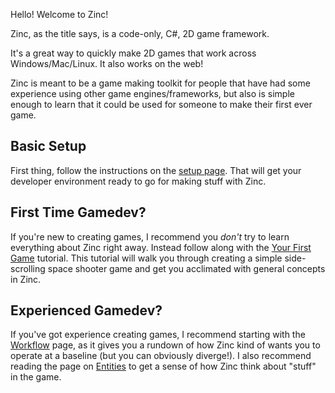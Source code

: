 Hello! Welcome to Zinc!

Zinc, as the title says, is a code-only, C#, 2D game framework.

It's a great way to quickly make 2D games that work across Windows/Mac/Linux. It also works on the web!

Zinc is meant to be a game making toolkit for people that have had some experience using other game engines/frameworks, but also is simple enough to learn that it could be used for someone to make their first ever game.

## Basic Setup

First thing, follow the instructions on the [setup page](../guides/setup.md). That will get your developer environment ready to go for making stuff with Zinc.

## First Time Gamedev?

If you're new to creating games, I recommend you _don't_ try to learn everything about Zinc right away. Instead follow along with the [Your First Game](../guides/tutorials/first-game.md) tutorial. This tutorial will walk you through creating a simple side-scrolling space shooter game and get you acclimated with general concepts in Zinc.

## Experienced Gamedev?

If you've got experience creating games, I recommend starting with the [Workflow](../guides/workflow.md) page, as it gives you a rundown of how Zinc kind of wants you to operate at a baseline (but you can obviously diverge!). I also recommend reading the page on [Entities](../concepts/entities.md) to get a sense of how Zinc think about "stuff" in the game.







